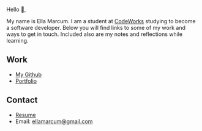 Hello 👋, 

My name is Ella Marcum. I am a student at [CodeWorks](https://boisecodeworks.com) studying to become a software developer. Below you will find links to some of my work and ways to get in touch. Included also are my notes and reflections while learning. 

## Work

  + [My Github](https://github.com/EllaMarcum)
  + [Portfolio](https://EllaMarcum.github.io/)

## Contact

  + [Resume](https://EllaMarcum.github.io/resume)
  + Email: ellamarcum@gmail.com
  
